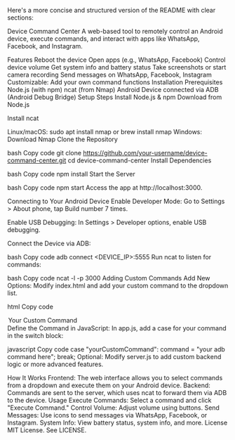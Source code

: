 
Here's a more concise and structured version of the README with clear sections:

Device Command Center
A web-based tool to remotely control an Android device, execute commands, and interact with apps like WhatsApp, Facebook, and Instagram.

Features
Reboot the device
Open apps (e.g., WhatsApp, Facebook)
Control device volume
Get system info and battery status
Take screenshots or start camera recording
Send messages on WhatsApp, Facebook, Instagram
Customizable: Add your own command functions
Installation
Prerequisites
Node.js (with npm)
ncat (from Nmap)
Android Device connected via ADB (Android Debug Bridge)
Setup Steps
Install Node.js & npm
Download from Node.js

Install ncat

Linux/macOS: sudo apt install nmap or brew install nmap
Windows: Download Nmap
Clone the Repository

bash
Copy code
git clone https://github.com/your-username/device-command-center.git
cd device-command-center
Install Dependencies

bash
Copy code
npm install
Start the Server

bash
Copy code
npm start
Access the app at http://localhost:3000.

Connecting to Your Android Device
Enable Developer Mode: Go to Settings > About phone, tap Build number 7 times.

Enable USB Debugging: In Settings > Developer options, enable USB debugging.

Connect the Device via ADB:

bash
Copy code
adb connect <DEVICE_IP>:5555
Run ncat to listen for commands:

bash
Copy code
ncat -l -p 3000
Adding Custom Commands
Add New Options: Modify index.html and add your custom command to the dropdown list.

html
Copy code
<option value="yourCustomCommand">Your Custom Command</option>
Define the Command in JavaScript:
In app.js, add a case for your command in the switch block:

javascript
Copy code
case "yourCustomCommand":
    command = "your adb command here";
    break;
Optional: Modify server.js to add custom backend logic or more advanced features.

How It Works
Frontend: The web interface allows you to select commands from a dropdown and execute them on your Android device.
Backend: Commands are sent to the server, which uses ncat to forward them via ADB to the device.
Usage
Execute Commands: Select a command and click "Execute Command."
Control Volume: Adjust volume using buttons.
Send Messages: Use icons to send messages via WhatsApp, Facebook, or Instagram.
System Info: View battery status, system info, and more.
License
MIT License. See LICENSE.
